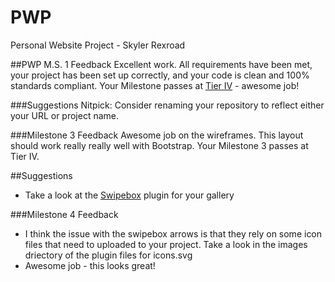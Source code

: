 # PWP
Personal Website Project - Skyler Rexroad

##PWP M.S. 1 Feedback
Excellent work. All requirements have been met, your project has been set up correctly, and your code is clean and 100% standards compliant. Your Milestone passes at [Tier IV](https://bootcamp-coders.cnm.edu/projects/personal/rubric/) - awesome job!

###Suggestions
Nitpick: Consider renaming your repository to reflect either your URL or project name.

###Milestone 3 Feedback
Awesome job on the wireframes. This layout should work really really well with Bootstrap. Your Milestone 3 passes at Tier IV.
 
##Suggestions
- Take a look at the [Swipebox](http://brutaldesign.github.io/swipebox) plugin for your gallery

###Milestone 4 Feedback
- I think the issue with the swipebox arrows is that they rely on some icon files that need to uploaded to your project. Take a look in the images driectory of the plugin files for icons.svg
- Awesome job - this looks great!
